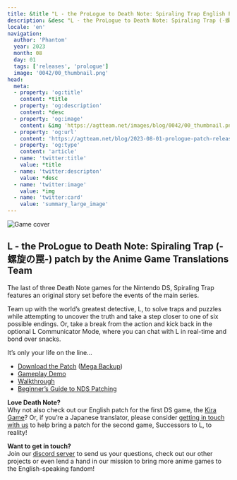 ```yaml
---
title: &title "L - the ProLogue to Death Note: Spiraling Trap English Patch Released!"
description: &desc "L - the ProLogue to Death Note: Spiraling Trap (-螺旋の罠-) patch by the Anime Game Translations Team"
locale: 'en'
navigation:
  author: 'Phantom'
  year: 2023
  month: 08
  day: 01
  tags: ['releases', 'prologue']
  image: '0042/00_thumbnail.png'
head:
  meta:
  - property: 'og:title'
    content: *title
  - property: 'og:description'
    content: *desc
  - property: 'og:image'
    content: &img 'https://agtteam.net/images/blog/0042/00_thumbnail.png'
  - property: 'og:url'
    content: 'https://agtteam.net/blog/2023-08-01-prologue-patch-release'
  - property: 'og:type'
    content: 'article'
  - name: 'twitter:title'
    value: *title
  - name: 'twitter:descripton'
    value: *desc
  - name: 'twitter:image'
    value: *img
  - name: 'twitter:card'
    value: 'summary_large_image'
---
```


![Game cover](/images/blog/0042/724456101462032384_0.png)

## L - the ProLogue to Death Note: Spiraling Trap (-螺旋の罠-) patch by the Anime Game Translations Team

The last of three Death Note games for the Nintendo DS, Spiraling Trap features an original story set before the events of the main series.

Team up with the world’s greatest detective, L, to solve traps and puzzles while attempting to uncover the truth and take a step closer to one of six possible endings. Or, take a break from the action and kick back in the optional L Communicator Mode, where you can chat with L in real-time and bond over snacks.

It’s only your life on the line…

*   [Download the Patch](https://www.romhacking.net/translations/7012/) ([Mega Backup](https://mega.nz/file/fJgnGABR#gPlWLaVvL1PfjcIEzD4OUAfT7KSD0cIXlndBFYQNCoY))
*   [Gameplay Demo](https://youtu.be/L-JQmL0Bi1s) 
*   [Walkthrough](https://gamefaqs.gamespot.com/ds/944066-l-the-prologue-to-death-note-rasen-no-wana/faqs/80712)
*   [Beginner’s Guide to NDS Patching](https://agtteam.tumblr.com/beginnersguide)

**Love Death Note?**  
Why not also check out our English patch for the first DS game, the [Kira Game](https://agtteam.tumblr.com/post/676282663687028736/death-note-kira-game-english-patch-released)? Or, if you’re a Japanese translator, please consider [getting in touch with us](https://discord.gg/UUF7Zbm) to help bring a patch for the second game, Successors to L, to reality!

**Want to get in touch?**  
Join our [discord server](https://discord.gg/UUF7Zbm) to send us your questions, check out our other projects or even lend a hand in our mission to bring more anime games to the English-speaking fandom!
